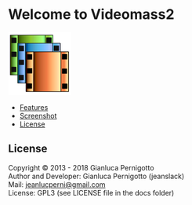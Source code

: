 # Welcome to Videomass2
![Image](/images/videomass2.png)

* [Features](features.md)
* [Screenshot](screenshot.md)  
* [License](#license)

## License

Copyright © 2013 - 2018 Gianluca Pernigotto   
Author and Developer: Gianluca Pernigotto (jeanslack)  
Mail: <jeanlucperni@gmail.com>   
License: GPL3 (see LICENSE file in the docs folder)


